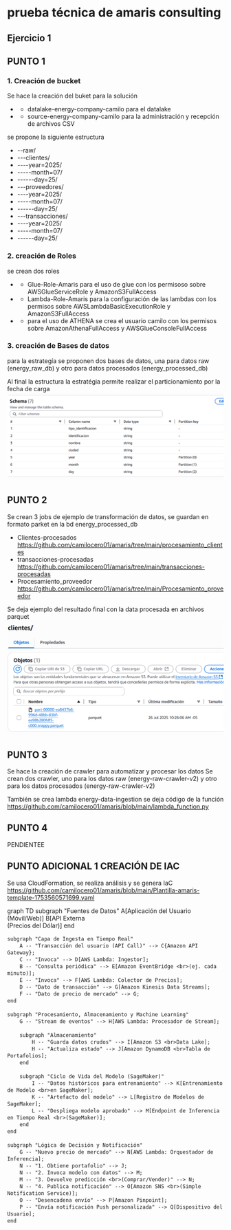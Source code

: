 # prueba técnica de amaris consulting

## Ejercicio 1

## PUNTO 1

### 1. Creación de bucket

Se hace la creación del buket para la solución 
* - datalake-energy-company-camilo para el datalake
* - source-energy-company-camilo para la administración y recepción de archivos CSV

se propone la siguiente estructura 
* --raw/
* ---clientes/
* ----year=2025/
* -----month=07/
* ------day=25/
* ---proveedores/
* ----year=2025/
* -----month=07/
* ------day=25/
* ---transacciones/
* ----year=2025/
* -----month=07/
* ------day=25/

### 2. creación de Roles
se crean dos roles

* - Glue-Role-Amaris
para el uso de glue con los permisoso sobre AWSGlueServiceRole y AmazonS3FullAccess

* - Lambda-Role-Amaris
para la configuración de las lambdas con los permisos sobre AWSLambdaBasicExecutionRole y AmazonS3FullAccess

* - para el uso de ATHENA se crea el usuario camilo con los permisos sobre AmazonAthenaFullAccess y AWSGlueConsoleFullAccess

### 3. creación de Bases de datos
para la estrategía se proponen dos bases de datos, una para datos raw (energy_raw_db) y otro para datos procesados (energy_processed_db)

Al final la estructura la estratégia permite realizar el particionamiento por la fecha de carga
![alt text]({C39BA267-C651-4865-B2F1-75961D4727DF}.png)

## PUNTO 2
Se crean 3 jobs de ejemplo de transformación de datos, se guardan en formato parket en la bd energy_processed_db

* Clientes-procesados https://github.com/camilocero01/amaris/tree/main/procesamiento_clientes
* transacciones-procesadas https://github.com/camilocero01/amaris/tree/main/transacciones-procesadas
* Procesamiento_proveedor https://github.com/camilocero01/amaris/tree/main/Procesamiento_proveedor

Se deja ejemplo del resultado final con la data procesada en archivos parquet
![alt text]({865A1F1F-5C1F-49E1-8ADA-889DA94BC72B}.png)

## PUNTO 3
Se hace la  creación de crawler para automatizar y procesar los datos
Se crean dos crawler, uno para los datos raw (energy-raw-crawler-v2) y otro para los datos procesados (energy-raw-crawler-v2)

También se crea lambda energy-data-ingestion se deja código de la función https://github.com/camilocero01/amaris/blob/main/lambda_function.py

## PUNTO 4
PENDIENTEE

## PUNTO ADICIONAL 1 CREACIÓN DE IAC

Se usa CloudFormation, se realiza análisis y se genera IaC https://github.com/camilocero01/amaris/blob/main/Plantilla-amaris-template-1753560571699.yaml



graph TD
    subgraph "Fuentes de Datos"
        A[Aplicación del Usuario <br>(Móvil/Web)]
        B[API Externa <br>(Precios del Dólar)]
    end

    subgraph "Capa de Ingesta en Tiempo Real"
        A -- "Transacción del usuario (API Call)" --> C{Amazon API Gateway};
        C -- "Invoca" --> D[AWS Lambda: Ingestor];
        B -- "Consulta periódica" --> E[Amazon EventBridge <br>(ej. cada minuto)];
        E -- "Invoca" --> F[AWS Lambda: Colector de Precios];
        D -- "Dato de transacción" --> G[Amazon Kinesis Data Streams];
        F -- "Dato de precio de mercado" --> G;
    end

    subgraph "Procesamiento, Almacenamiento y Machine Learning"
        G -- "Stream de eventos" --> H[AWS Lambda: Procesador de Stream];
        
        subgraph "Almacenamiento"
            H -- "Guarda datos crudos" --> I[Amazon S3 <br>Data Lake];
            H -- "Actualiza estado" --> J[Amazon DynamoDB <br>Tabla de Portafolios];
        end

        subgraph "Ciclo de Vida del Modelo (SageMaker)"
            I -- "Datos históricos para entrenamiento" --> K[Entrenamiento de Modelo <br>en SageMaker];
            K -- "Artefacto del modelo" --> L[Registro de Modelos de SageMaker];
            L -- "Despliega modelo aprobado" --> M[Endpoint de Inferencia en Tiempo Real <br>(SageMaker)];
        end
    end

    subgraph "Lógica de Decisión y Notificación"
        G -- "Nuevo precio de mercado" --> N[AWS Lambda: Orquestador de Inferencia];
        N -- "1. Obtiene portafolio" --> J;
        N -- "2. Invoca modelo con datos" --> M;
        M -- "3. Devuelve predicción <br>(Comprar/Vender)" --> N;
        N -- "4. Publica notificación" --> O[Amazon SNS <br>(Simple Notification Service)];
        O -- "Desencadena envío" --> P[Amazon Pinpoint];
        P -- "Envía notificación Push personalizada" --> Q[Dispositivo del Usuario];
    end


 









